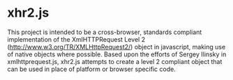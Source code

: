 xhr2.js
====

This project is intended to be a cross-browser, standards compliant implementation of the XmlHTTPRequest Level 2 (http://www.w3.org/TR/XMLHttpRequest2/) object in javascript, making use of native objects where possible.  Based upon the efforts of Sergey Ilinsky in xmlhttprequest.js, xhr2.js attempts to create a level 2 compliant object that can be used in place of platform or browser specific code.


